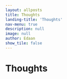 ```yaml
---
layout: allposts
title: Thoughts
landing-title: 'Thoughts'
nav-menu: true
description: null
image: null
author: Edaan
show_tile: false
---
```


<h1>Thoughts</h1>
